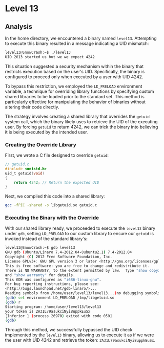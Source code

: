 # Level 13

## Analysis

In the home directory, we encountered a binary named `level13`. Attempting to execute this binary resulted in a message indicating a UID mismatch:

```sh
level13@SnowCrash:~$ ./level13
UID 2013 started us but we we expect 4242
```

This situation suggested a security mechanism within the binary that restricts execution based on the user's UID. Specifically, the binary is configured to proceed only when executed by a user with UID 4242.

To bypass this restriction, we employed the `LD_PRELOAD` environment variable, a technique for overriding library functions by specifying custom shared libraries to be loaded prior to the standard set. This method is particularly effective for manipulating the behavior of binaries without altering their code directly.

The strategy involves creating a shared library that overrides the `getuid` system call, which the binary likely uses to retrieve the UID of the executing user. By forcing `getuid` to return 4242, we can trick the binary into believing it is being executed by the intended user.

### Creating the Override Library

First, we wrote a C file designed to override `getuid`:

```c
// getuid.c
#include <unistd.h>
uid_t getuid(void)
{
    return 4242; // Return the expected UID
}
```

Next, we compiled this code into a shared library:

```sh
gcc -fPIC -shared -o libgetuid.so getuid.c
```

### Executing the Binary with the Override

With our shared library ready, we proceeded to execute the `level13` binary under `gdb`, setting `LD_PRELOAD` to our custom library to ensure our `getuid` is invoked instead of the standard library's:

```sh
level13@SnowCrash:~$ gdb level13
GNU gdb (Ubuntu/Linaro 7.4-2012.04-0ubuntu2.1) 7.4-2012.04
Copyright (C) 2012 Free Software Foundation, Inc.
License GPLv3+: GNU GPL version 3 or later <http://gnu.org/licenses/gpl.html>
This is free software: you are free to change and redistribute it.
There is NO WARRANTY, to the extent permitted by law.  Type "show copying"
and "show warranty" for details.
This GDB was configured as "i686-linux-gnu".
For bug reporting instructions, please see:
<http://bugs.launchpad.net/gdb-linaro/>...
Reading symbols from /home/user/level13/level13...(no debugging symbols found)...done.
(gdb) set environment LD_PRELOAD /tmp/libgetuid.so
(gdb) r
Starting program: /home/user/level13/level13
your token is 2A31L79asukciNyi8uppkEuSx
[Inferior 1 (process 26970) exited with code 050]
(gdb)
```

Through this method, we successfully bypassed the UID check implemented by the `level13` binary, allowing us to execute it as if we were the user with UID 4242 and retrieve the token: `2A31L79asukciNyi8uppkEuSx`.